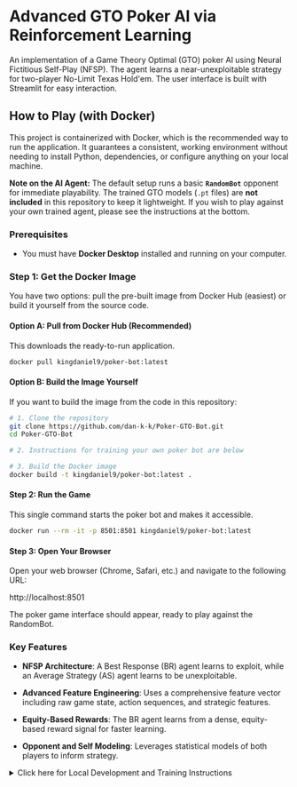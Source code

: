 # Advanced GTO Poker AI via Reinforcement Learning

An implementation of a Game Theory Optimal (GTO) poker AI using Neural Fictitious Self-Play (NFSP). The agent learns a near-unexploitable strategy for two-player No-Limit Texas Hold'em. The user interface is built with Streamlit for easy interaction.

## How to Play (with Docker)

This project is containerized with Docker, which is the recommended way to run the application. It guarantees a consistent, working environment without needing to install Python, dependencies, or configure anything on your local machine.

**Note on the AI Agent:** The default setup runs a basic **`RandomBot`** opponent for immediate playability. The trained GTO models (`.pt` files) are **not included** in this repository to keep it lightweight. If you wish to play against your own trained agent, please see the instructions at the bottom.

### Prerequisites
- You must have **Docker Desktop** installed and running on your computer.

### Step 1: Get the Docker Image
You have two options: pull the pre-built image from Docker Hub (easiest) or build it yourself from the source code.

#### Option A: Pull from Docker Hub (Recommended)
This downloads the ready-to-run application.

```bash
docker pull kingdaniel9/poker-bot:latest
```

#### Option B: Build the Image Yourself

If you want to build the image from the code in this repository:

```bash
# 1. Clone the repository
git clone https://github.com/dan-k-k/Poker-GTO-Bot.git
cd Poker-GTO-Bot

# 2. Instructions for training your own poker bot are below

# 3. Build the Docker image
docker build -t kingdaniel9/poker-bot:latest .
```

#### Step 2: Run the Game

This single command starts the poker bot and makes it accessible.

```bash
docker run --rm -it -p 8501:8501 kingdaniel9/poker-bot:latest
```

#### Step 3: Open Your Browser

Open your web browser (Chrome, Safari, etc.) and navigate to the following URL:

http://localhost:8501

The poker game interface should appear, ready to play against the RandomBot.

### Key Features
- **NFSP Architecture**: A Best Response (BR) agent learns to exploit, while an Average Strategy (AS) agent learns to be unexploitable.

- **Advanced Feature Engineering**: Uses a comprehensive feature vector including raw game state, action sequences, and strategic features.

- **Equity-Based Rewards**: The BR agent learns from a dense, equity-based reward signal for faster learning.

- **Opponent and Self Modeling**: Leverages statistical models of both players to inform strategy.

<details>
<summary> Click here for Local Development and Training Instructions</summary>

#### Local Installation

This is for developers who want to modify the code or run the training scripts directly.

```bash
# 1. Clone the repository
git clone https://github.com/dan-k-k/Poker-GTO-Bot.git
cd Poker-GTO-Bot

# 2. Create and activate a Python virtual environment
python3 -m venv .venv
source .venv/bin/activate

# 3. Install the required packages
pip install -r requirements.txt

# 4. Install the application in editable mode
pip install -e .
```

#### Training Workflow

Training follows a curriculum to ensure stable convergence.

#### 1. Bootstrap Agent & Generate Initial Data

Run the main training for ~100 episodes. This uses a heuristic to teach the agent basics and create the first dataset for the range predictor.

```bash
python -m app.trainingL1.train_L1
# Note: You can pause training at any time with Ctrl + C and resume with the same command.
```
#### 2. Train Initial Range Predictor

Use the data from Step 1 to train the first version of the RangeNetwork.

```bash
python -m app.range_predictor.train_range_predictor
```
#### 3. Iterative Refinement

Now, alternate between running the main agent training (which will automatically load and use the range model) and re-training the range predictor with the new, higher-quality data.

```bash
# Run for another 200-300 episodes to generate better data
python -m app.trainingL1.train_L1

# Re-train the range predictor with the new data
python -m app.range_predictor.train_range_predictor

# Repeat this cycle
```
</details>